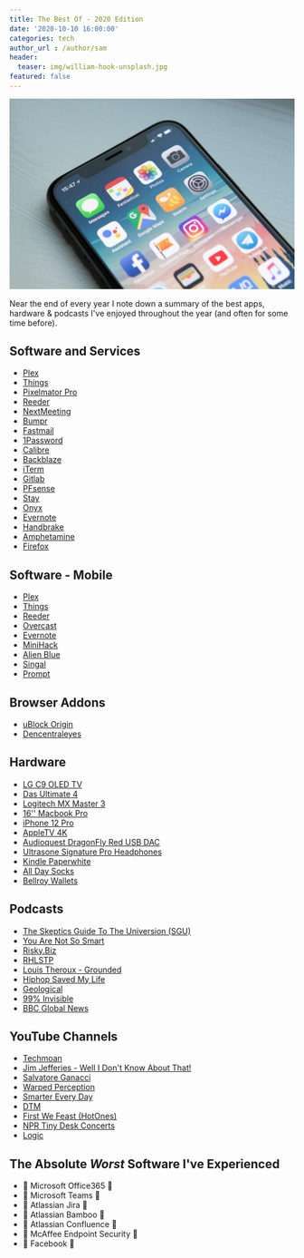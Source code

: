 ```yaml
---
title: The Best Of - 2020 Edition
date: '2020-10-10 16:00:00'
categories: tech
author_url : /author/sam
header:
  teaser: img/william-hook-unsplash.jpg
featured: false
---
```


![](/img/william-hook-unsplash.jpg)

Near the end of every year I note down a summary of the best apps, hardware & podcasts I've enjoyed throughout the year (and often for some time before).

## Software and Services

- [Plex](https://plex.tv)
- [Things](https://culturedcode.com/things/)
- [Pixelmator Pro](https://www.pixelmator.com/pro/)
- [Reeder](http://reederapp.com)
- [NextMeeting](https://apps.apple.com/us/app/next-meeting/id1017470484?mt=12)
- [Bumpr](https://www.getbumpr.com)
- [Fastmail](https://www.fastmail.com)
- [1Password](https://1password.com)
- [Calibre](http://calibre-ebook.com)
- [Backblaze](https://www.backblaze.com)
- [iTerm](http://iterm2.com)
- [Gitlab](http://gitlab.org)
- [PFsense](https://www.pfsense.org)
- [Stay](https://cordlessdog.com/stay/)
- [Onyx](https://www.titanium-software.fr/en/onyx.html)
- [Evernote](https://evernote.com)
- [Handbrake](https://handbrake.fr)
- [Amphetamine](https://apps.apple.com/us/app/amphetamine/id937984704?mt=12)
- [Firefox](https://www.mozilla.org/en-GB/firefox/new/)

## Software - Mobile

- [Plex](https://plex.tv)
- [Things](https://culturedcode.com/things/)
- [Reeder](http://reederapp.com/ios)
- [Overcast](https://overcast.fm)
- [Evernote](https://evernote.com)
- [MiniHack](https://itunes.apple.com/au/app/minihack-for-hacker-news/id631108846?mt=8)
- [Alien Blue](http://www.reddit.com/r/alienblue)
- [Singal](https://signal.org)
- [Prompt](https://panic.com/prompt/)

## Browser Addons

- [uBlock Origin](https://addons.mozilla.org/en-US/firefox/addon/ublock-origin/)
- [Dencentraleyes](https://addons.mozilla.org/en-US/firefox/addon/decentraleyes/)

## Hardware

- [LG C9 OLED TV](https://www.lg.com/au/tvs/lg-OLED65C9PTA)
- [Das Ultimate 4](http://www.daskeyboard.com)
- [Logitech MX Master 3](https://www.logitech.com/en-au/products/mice/mx-master-3.html)
- [16'' Macbook Pro](http://www.apple.com)
- [iPhone 12 Pro](https://www.apple.com)
- [AppleTV 4K](https://www.apple.com)
- [Audioquest DragonFly Red USB DAC](https://www.audioquest.com/dacs/dragonfly/dragonfly-red)
- [Ultrasone Signature Pro Headphones](https://ultrasone.com/product/ultrasone-signature-pro/?lang=en)
- [Kindle Paperwhite](http://www.amazon.com.au/gp/feature.html?docId=3077740006)
- [All Day Socks](http://alldaysocks.com)
- [Bellroy Wallets](http://bellroy.com)

## Podcasts

- [The Skeptics Guide To The Universion (SGU)](https://www.theskepticsguide.org/)
- [You Are Not So Smart](https://youarenotsosmart.com/)
- [Risky.Biz](https://risky.biz)
- [RHLSTP](https://www.rhlstp.co.uk/)
- [Louis Theroux - Grounded](https://www.bbc.co.uk/programmes/p089sfrz)
- [Hiphop Saved My Life](https://podcasts.apple.com/au/podcast/hip-hop-saved-my-life-with-romesh-ranganathan/id982388481)
- [Geological](http://www.geologicpodcast.com/)
- [99% Invisible](https://99percentinvisible.org/)
- [BBC Global News](https://www.bbc.co.uk/programmes/p02nq0gn/episodes/downloads)

## YouTube Channels

- [Techmoan](https://www.youtube.com/channel/UC5I2hjZYiW9gZPVkvzM8_Cw)
- [Jim Jefferies - Well I Don't Know About That!](https://www.youtube.com/playlist?list=PLVYeh_3Gx_94IWkO3rfvX9ZTgIoKgHJ9K)
- [Salvatore Ganacci](https://www.youtube.com/channel/UCyseFvMP4mZVlU5iEEbAamA)
- [Warped Perception](https://www.youtube.com/channel/UCFH4dWqQQOYkyJZUGT4q5pg)
- [Smarter Every Day](https://www.youtube.com/c/smartereveryday)
- [DTM](https://www.youtube.com/channel/UCwKq447rYMVI5dAQWMmFnfg)
- [First We Feast (HotOnes)](https://www.youtube.com/channel/UCPD_bxCRGpmmeQcbe2kpPaA)
- [NPR Tiny Desk Concerts](https://www.youtube.com/playlist?list=PL1B627337ED6F55F0)
- [Logic](https://www.youtube.com/channel/UC4EDjfs78AhVgpBqE3WFGJg)

## The Absolute _Worst_ Software I've Experienced

- 💩 Microsoft Office365 💩
- 💩 Microsoft Teams 💩
- 💩 Atlassian Jira 💩
- 💩 Atlassian Bamboo 💩
- 💩 Atlassian Confluence 💩
- 💩 McAffee Endpoint Security 💩
- 💩 Facebook 💩
